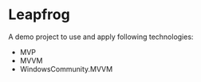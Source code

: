 # Leapfrog

A demo project to use and apply following technologies:

- MVP
- MVVM
- WindowsCommunity.MVVM
